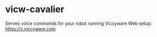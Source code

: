 # vicw-cavalier
Serves voice commands for your robot running Viccyware
Web setup: https://v.viccyware.com
